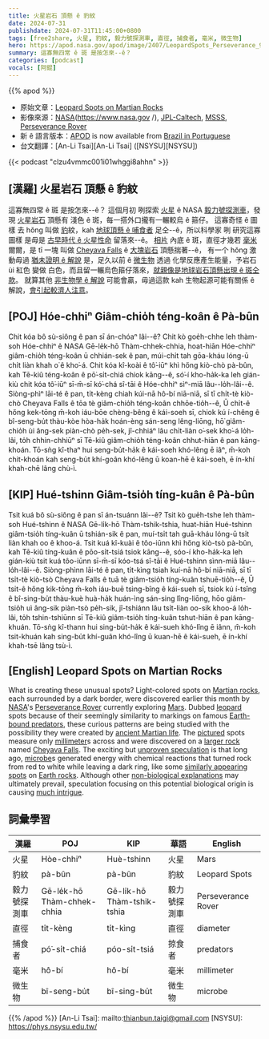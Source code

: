 ```yaml
---
title: 火星岩石 頂懸 ê 豹紋
date: 2024-07-31
publishdate: 2024-07-31T11:45:00+0800
tags: [free2share, 火星, 豹紋, 毅力號探測車, 直徑, 捕食者, 毫米, 微生物]
hero: https://apod.nasa.gov/apod/image/2407/LeopardSpots_Perseverance_960.jpg
summary: 這寡無四常 ê 斑 是按怎來--ê？
categories: [podcast]
vocals: [阿錕]
---
```


{{% apod %}}

- 原始文章：[Leopard Spots on Martian Rocks](https://apod.nasa.gov/apod/ap240731.html)
- 影像來源：[NASA](https://www.nasa.gov  /), [JPL-Caltech](https://www.jpl.nasa.gov/), [MSSS](https://www.msss.com/), [Perseverance Rover](https://science.nasa.gov/mission/mars-2020-perseverance/)
- 新 ê 語言版本：[APOD](https://apod.nasa.gov/apod/lib/about_apod.html) is now available from [Brazil in Portuguese](https://steniovm.github.io/steniovm/APODnasaBR/)
- 台文翻譯：[An-Li Tsai][An-Li Tsai] ([NSYSU][NSYSU])

{{< podcast "clzu4vmmc001i01whggi8ahhn" >}}

## [漢羅] 火星岩石 頂懸 ê 豹紋
這寡無四常 ê 斑 是按怎來--ê？
這個月初 咧探索 [火星][Mars] ê NASA [毅力號探測車][Perseverance Rover]，發現 [火星岩石][Martian rocks] 頂懸有 淺色 ê 斑，每一搭外口攏有一輾較烏 ê 箍仔。
這寡奇怪 ê 圖樣 去 hŏng 叫做 [豹][leopard]紋，kah [地球頂懸 ê 哺食者][Earth-bound predators] 足仝--ê，所以科學家 咧 研究這寡圖樣 是毋是 [古早時代 ê 火星性命][ancient Martian life] 留落來--ê。
[相片][pictured] 內底 ê 斑，直徑才幾若 [毫米][millimeter] 爾爾，是 tī 一塊 叫做 [Cheyava Falls][Cheyava Falls] ê [大塊岩石][larger rock] 頂懸揣著--ê，
有一个 hŏng 激動毋過 [猶未證明 ê 解說][unproven speculation] 是，足久以前 ê [微生物][microbe] 透過 化學反應產生能量，予岩石 ùi 紅色 變做 白色，而且留一輾烏色箍仔落來，[就親像是地球岩石頂懸出現 ê 斑仝款][similarly appearing spots]。
就算其他 [非生物學 ê 解說][non-biological explanations] 可能會贏，毋過這款 kah 生物起源可能有關係 ê 解說，[會引起較濟人注意][much intrigue]。

## [POJ] Hóe-chhiⁿ Giâm-chio̍h téng-koân ê Pà-bûn
Chit kóa bô sù-siông ê pan sī án-chóaⁿ lâi--ê?
Chit kò goe̍h-chhe leh thàm-soh Hóe-chhiⁿ ê NASA Gē-le̍k-hō Thàm-chhek-chhia, hoat-hiān Hóe-chhiⁿ giâm-chio̍h téng-koân ū chhián-sek ê pan, múi-chi̍t tah gōa-kháu lóng-ū chi̍t liàn khah o͘ ê kho͘-á.
Chit kóa kî-koài ê tô͘-iūⁿ khì hőng kiò-chò pà-bûn, kah Tē-kiû téng-koân ê pō͘-si̍t-chiá chiok kāng--ê, só͘-í kho-ha̍k-ka leh gián-kiù chit kóa tô͘-iūⁿ sī-m̄-sī kó͘-chá sî-tāi ê Hóe-chhiⁿ sìⁿ-miā lâu--lo̍h-lâi--ê.
Siòng-phìⁿ lāi-té ê pan, ti̍t-kèng chiah kúi-nā hô-bí niā-niā, sī tī chi̍t-tè kiò-chò Cheyava Falls ê tōa tè giâm-chio̍h téng-koân chhōe-tio̍h--ê,
Ū chi̍t-ê hőng kek-tōng m̄-koh iáu-bōe chèng-bêng ê kái-soeh sī, chiok kú í-chêng ê bî-seng-bu̍t thàu-kòe hòa-ha̍k hoán-èng sán-seng lêng-liōng, hō͘ giâm-chio̍h ùi âng-sek piàn-chò pe̍h-sek, jî-chhiáⁿ lâu chi̍t-liàn o͘-sek kho͘-á lo̍h-lâi, to̍h chhin-chhiūⁿ sī Tē-kiû giâm-chio̍h téng-koân chhut-hiān ê pan kāng-khoán.
Tō-sǹg kî-thaⁿ hui seng-bu̍t-ha̍k ê kái-soeh khó-lêng ē iâⁿ, m̄-koh chit-khoán kah seng-bu̍t khí-goân khó-lêng ū koan-hē ê kái-soeh, ē ín-khí khah-chē lâng chù-ì.

## [KIP] Hué-tshinn Giâm-tsio̍h tíng-kuân ê Pà-bûn
Tsit kuá bô sù-siông ê pan sī án-tsuánn lâi--ê?
Tsit kò gue̍h-tshe leh thàm-soh Hué-tshinn ê NASA Gē-li̍k-hō Thàm-tshik-tshia, huat-hiān Hué-tshinn giâm-tsio̍h tíng-kuân ū tshián-sik ê pan, muí-tsi̍t tah guā-kháu lóng-ū tsi̍t liàn khah oo ê khoo-á.
Tsit kuá kî-kuài ê tôo-iūnn khì hőng kiò-tsò pà-bûn, kah Tē-kiû tíng-kuân ê pōo-si̍t-tsiá tsiok kāng--ê, sóo-í kho-ha̍k-ka leh gián-kiù tsit kuá tôo-iūnn sī-m̄-sī kóo-tsá sî-tāi ê Hué-tshinn sìnn-miā lâu--lo̍h-lâi--ê.
Siòng-phìnn lāi-té ê pan, ti̍t-kìng tsiah kuí-nā hô-bí niā-niā, sī tī tsi̍t-tè kiò-tsò Cheyava Falls ê tuā tè giâm-tsio̍h tíng-kuân tshuē-tio̍h--ê,
Ū tsi̍t-ê hőng kik-tōng m̄-koh iáu-buē tsìng-bîng ê kái-sueh sī, tsiok kú í-tsîng ê bî-sing-bu̍t thàu-kuè huà-ha̍k huán-ìng sán-sing lîng-liōng, hōo giâm-tsio̍h uì âng-sik piàn-tsò pe̍h-sik, jî-tshiánn lâu tsi̍t-liàn oo-sik khoo-á lo̍h-lâi, to̍h tshin-tshiūnn sī Tē-kiû giâm-tsio̍h tíng-kuân tshut-hiān ê pan kāng-khuán.
Tō-sǹg kî-thann hui sing-bu̍t-ha̍k ê kái-sueh khó-lîng ē iânn, m̄-koh tsit-khuán kah sing-bu̍t khí-guân khó-lîng ū kuan-hē ê kái-sueh, ē ín-khí khah-tsē lâng tsù-ì.

## [English] Leopard Spots on Martian Rocks
What is creating these unusual spots?
Light-colored spots on [Martian rocks][Martian rocks], each surrounded by a dark border, were discovered earlier this month by [NASA][NASA]'s [Perseverance Rover][Perseverance Rover] currently exploring [Mars][Mars].
Dubbed [leopard][leopard] spots because of their seemingly similarity to markings on famous [Earth-bound predators][Earth-bound predators], these curious patterns are being studied with the possibility they were created by [ancient Martian life][ancient Martian life].
The [pictured][pictured] spots measure only [millimeter][millimeter]s across and were discovered on a [larger rock][larger rock] named [Cheyava Falls][Cheyava Falls].
The exciting but [unproven speculation][unproven speculation] is that long ago, [microbe][microbe]s generated energy with chemical reactions that turned rock from red to white while leaving a dark ring, like some [similarly appearing spots][similarly appearing spots] on [Earth rocks][Earth rocks].
Although other [non-biological explanations][non-biological explanations] may ultimately prevail, speculation focusing on this potential biological origin is causing [much intrigue][much intrigue].

## 詞彙學習

|漢羅|POJ|KIP|華語|English|
|-|-|-|-|-|
|火星|Hòe-chhiⁿ|Huè-tshinn|火星|Mars|
|豹紋|pà-bûn|pà-bûn|豹紋|Leopard Spots|
|毅力號探測車|Gē-le̍k-hō Thàm-chhek-chhia|Gē-li̍k-hō Thàm-tshik-tshia|毅力號探測車|Perseverance Rover|
|直徑|ti̍t-kèng|ti̍t-kìng|直徑|diameter|
|捕食者|pó͘-si̍t-chiá|póo-si̍t-tsiá|掠食者|predators|
|毫米|hô-bí|hô-bí|毫米|millimeter|
|微生物|bî-seng-bu̍t|bî-sing-bu̍t|微生物|microbe|

{{% /apod %}}
[An-Li Tsai]: mailto:thianbun.taigi@gmail.com
[NSYSU]: https://phys.nsysu.edu.tw/

[copyright]: https://apod.nasa.gov/apod/fap/lib/about_apod.html#srapply
[License3]: https://creativecommons.org/licenses/by/3.0/
[License2]:https://creativecommons.org/licenses/by-nc-nd/2.0/

[Martian rocks]:https://apod.nasa.gov/apod/ap991030.html
[NASA]:https://www.nasa.gov/
[Perseverance Rover]:https://science.nasa.gov/mission/mars-2020-perseverance/
[Mars]:https://science.nasa.gov/mars/
[leopard]:https://en.wikipedia.org/wiki/Leopard#/media/File:African_leopard_male_(cropped).jpg
[Earth-bound predators]:https://img.freepik.com/premium-photo/front-view-kitten-hunting-pose_7502-2520.jpg
[ancient Martian life]:https://science.nasa.gov/blogs/was-there-life-on-mars/
[pictured]:https://science.nasa.gov/resource/perseverance-finds-a-rock-with-leopard-spots/
[millimeter]:https://www.quora.com/What-is-something-the-size-of-a-millimeter
[larger rock]:https://www.flickr.com/photos/lunexit/53885766401/in/pool-apods/
[Cheyava Falls]:https://youtu.be/bknMDwCjFHo"
[unproven speculation]:https://www.scientificamerican.com/article/nasas-perseverance-rover-discovers-a-rock-that-may-contain-alien/
[microbe]:https://en.wikipedia.org/wiki/Microorganism
[similarly appearing spots]:https://www.atlasobscura.com/articles/earliest-life-on-earth-rocks
[Earth rocks]:https://www.geocaching.com/geocache/GC3T4BT
[non-biological explanations]:https://en.wikipedia.org/wiki/Hematite#Mars
[much intrigue]:https://www.nytimes.com/2024/07/25/science/nasa-perseverance-rover-mars-rock.html
